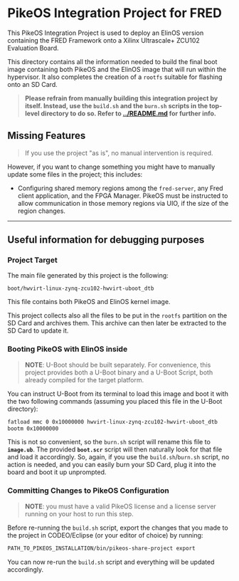 # PikeOS Integration Project for FRED

This PikeOS Integration Project is used to deploy an ElinOS version
containing the FRED Framework onto a Xilinx Ultrascale+ ZCU102 Evaluation
Board.

This directory contains all the information needed to build the final boot
image containing both PikeOS and the ElinOS image that will run within the
hypervisor. It also completes the creation of a `rootfs` suitable for
flashing onto an SD Card.

> **Please refrain from manually building this integration project by
> itself. Instead, use the `build.sh` and the `burn.sh` scripts in the
> top-level directory to do so. Refer to [../README.md](../README.md) for
> further info.**

## Missing Features

> If you use the project "as is", no manual intervention is required.

However, if you want to change something you might have to manually update
some files in the project; this includes:
 - Configuring shared memory regions among the `fred-server`, any Fred
   client application, and the FPGA Manager. PikeOS must be instructed to
   allow communication in those memory regions via UIO, if the size of the
   region changes.

___________________________________________________________________________

## Useful information for debugging purposes

### Project Target

The main file generated by this project is the following:
```
boot/hwvirt-linux-zynq-zcu102-hwvirt-uboot_dtb
```
This file contains both PikeOS and ElinOS kernel image.

This project collects also all the files to be put in the `rootfs` partition on
the SD Card and archives them. This archive can then later be extracted to the
SD Card to update it.

### Booting PikeOS with ElinOS inside

> **NOTE**: U-Boot should be built separately. For convenience, this
> project provides both a U-Boot binary and a U-Boot Script, both already
> compiled for the target platform.

You can instruct U-Boot from its terminal to load this image and boot it
with the two following commands (assuming you placed this file in the
U-Boot directory):
```bash
fatload mmc 0 0x10000000 hwvirt-linux-zynq-zcu102-hwvirt-uboot_dtb
bootm 0x10000000
```

This is not so convenient, so the `burn.sh` script will rename this file to
**`image.ub`**. The provided **`boot.scr`** script will then naturally look for
that file and load it accordingly. So, again, if you use the `build.sh`/`burn.sh`
script, no action is needed, and you can easily burn your SD Card, plug it
into the board and boot it up unprompted.

### Committing Changes to PikeOS Configuration

> **NOTE**: you must have a valid PikeOS license and a license server
> running on your host to run this step.

Before re-running the `build.sh` script, export the changes that you made
to the project in CODEO/Eclipse (or your editor of choice) by running:
```bash
PATH_TO_PIKEOS_INSTALLATION/bin/pikeos-share-project export
```

You can now re-run the `build.sh` script and everything will be updated
accordingly.

<!--
## Diff PikeOS configuration

In the future, when migrating to newer PikeOS version, it will be useful to
know all the configurations done manually in CODEO. For this reason, run
the command `make diffconfig` to highlight those differences compared to
the default PikeOS config. Then, it's is just a matter of finding each
parameter in the newer CODEO/PikeOS.

A. Amory
-->
